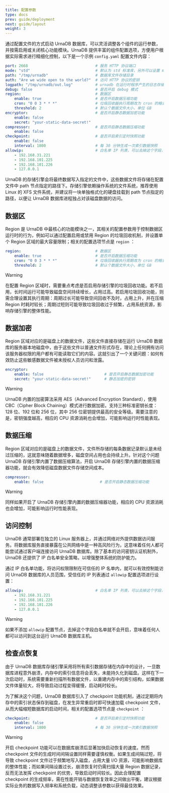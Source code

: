 ```yaml
---
title: 配置参数
type: docs
prev: guide/deployment
next: guide/layout
weight: 3
---
```


通过配置文件的方式启动 UrnaDB 数据库，可以灵活调整各个组件的运行参数，并按需启用或关闭核心功能模块。UrnaDB 提供丰富的组件配置选项，方便用户根据实际需求进行精细化控制，以下是一个示例 `config.yaml` 配置文件内容：


```yaml {filename="config.yaml"}
port: 2668                              # 服务 HTTP 协议端口
mode: "std"                             # 默认为 std 标准库，另外可以设置 mmap 模式（本功能待完善）
path: "/tmp/urnadb"                     # 数据库文件存储目录
auth: "Are we wide open to the world?"  # 访问 HTTP 协议的密钥
logpath: "/tmp/urnadb/out.log"          # urnadb 在运行时程序产生的日志存储文件
debug: false                            # 是否开启 debug 模式
region:                                 # 数据区
    enable: true                        # 是否开启数据压缩功能
    cron: "0 0 3 * * *"                 # 垃圾回收器执行周期改为 cron 的格式
    threshold: 2                        # 默认个数据文件大小，单位 GB
encryptor:                              # 是否开启静态数据加密功能
    enable: false
    secret: "your-static-data-secret!"
compressor:                             # 是否开启静态数据压缩功能
    enable: false
checkpoint:                             # 是否开启索引定时快照功能
    enable: false 
    interval: 1800                      # 每 30 分钟生成一次索引数据快照   
allowip:                                # 白名单 IP 列表，可以去掉这个字段，去掉之后白名单就不会开启
    - 192.168.31.221
    - 192.168.101.225
    - 192.168.101.226
    - 127.0.0.1
```

UrnaDB 的存储引擎会将最终数据写入指定的文件中，这些数据文件将存储在配置文件中 path 节点指定的路径下。存储引擎依赖操作系统的文件系统，推荐使用 Linux 的 XFS 文件系统，并建议将一块单独格式化的硬盘挂载到 path 节点指定的路径，以便让 UrnaDB 数据库进程独占对该磁盘数据的访问。

## 数据区

Region 是 UrnaDB 中最核心的功能模块之一，其相关的配置参数用于控制数据区运行时的行为，例如可以通过配置启用或禁用 Region 的垃圾回收机制，并设置单个 Region 区域的最大容量限制；相关的配置选项节点是 `region` ：

```yaml
region:                                 # 数据区
    enable: true                        # 是否开启数据压缩功能
    cron: "0 0 3 * * *"                 # 垃圾回收器执行周期改为 cron 的格式
    threshold: 2                        # 默认个数据文件大小，单位 GB
```

> [!WARNING]
> 在配置 Region 区域时，需要重点考虑是否启用存储引擎的垃圾回收功能。若不启用，长时间运行可能导致磁盘空间持续增长，占用过高。若启用垃圾回收功能，则需合理设置其执行周期：周期过长可能导致空间回收不及时，占用上升，并在压缩 Region 时耗时较长；周期过短则可能导致垃圾回收过于频繁，占用系统资源，影响存储引擎的整体性能。

## 数据加密

Region 区域对应的是磁盘上的数据文件，这些文件直接存储在运行 UrnaDB 数据库的服务器本地磁盘中，由于这些文件以普通文件形式存在，理论上任何拥有访问该服务器权限的用户都有可能读取它们的内容。这就引出了一个关键问题：如何有效防止这些敏感数据文件被未授权人员访问和泄露。

```yaml
encryptor:                             
    enable: false                           # 是否开启静态数据加密功能
    secret: "your-static-data-secret!"      # 静态加密的密钥
```

> [!WARNING]
> UrnaDB 内置的加密算法采用 AES（Advanced Encryption Standard），使用 CBC（Cipher Block Chaining）模式进行数据加密。支持三种标准密钥长度：128 位、192 位和 256 位，其中 256 位密钥提供最高的安全等级。需要注意的是，密钥强度越高，相应的 CPU 资源消耗也会增加，可能影响运行时性能表现。

## 数据压缩

Region 区域对应的是磁盘上的数据文件，文件所存储的每条数据记录默认是未经过压缩的，这就意味随着数据增多，磁盘空间占用也会持续上升。针对这个问题 UrnaDB 存储引擎内置了数据压缩算法，开启 UrnaDB 存储引擎内置的数据压缩器功能，就会有效降低磁盘数据文件存储空间成本。

```yaml
compressor:                            
    enable: false                         # 是否开启静态数据压缩功能
```

> [!WARNING]
> 同样如果开启了 UrnaDB 存储引擎内置的数据压缩器功能，相应的 CPU 资源消耗也会增加，可能影响运行时性能表现。


## 访问控制

UrnaDB 通常部署在独立的 Linux 服务器上，并通过网络对外提供数据访问服务。将数据库服务直接暴露在公共网络中是一种高风险行为，这意味着任何人都可能尝试通过客户端连接访问 UrnaDB 数据库。除了基本的访问密钥认证机制外，UrnaDB 还提供了 IP 白名单安全策略，以增强整体系统的防护能力。

通过 IP 白名单功能，将访问权限限制在可信任的 IP 名单内，就可以有效控制能访问 UrnaDB 数据库的人员范围，受信任的 IP 列表通过 `allowip` 配置选项进行设置：

```yaml
allowip:                                # 白名单 IP 列表，可以去掉这个字段，去掉之后白名单就不会开启
    - 192.168.31.221
    - 192.168.101.225
    - 192.168.101.226
    - 127.0.0.1
```


> [!WARNING]
> 如果不添加 `allowip` 配置节点，去掉这个字段白名单就不会开启，意味着任何人都可以访问到这台运行 UrnaDB 数据库主机。


## 检查点恢复

由于 UrnaDB 数据库存储引擎采用将所有索引数据存储在内存中的设计，一旦数据库进程意外崩溃，内存中的索引信息将会丢失，未能持久化到磁盘。这样在下一次启动时，系统需要重新扫描所有数据文件，以重建内存中的索引结构，如果数据文件体量较大，将导致启动过程变得缓慢，启动耗时较长。

为了解决这个问题，UrnaDB 数据库引入了 checkpoint 功能机制，通过定期将内存中的索引状态保存到磁盘，在发生异常重启时即可快速加载 checkpoint 文件，从而大幅缩短数据库的启动时间，相关的配置选项节点是 `checkpoint` ：

```yaml
checkpoint:                             # 是否开启索引定时快照功能
    enable: false 
    interval: 1800                      # 每 30 分钟生成一次索引数据快照   
```

> [!WARNING]
> 开启 checkpoint 功能可以在数据库崩溃后显著加快启动恢复的速度。然而 checkpoint 文件的生成时间间隔设置同样需要谨慎权衡。如果生成间隔过短，将导致 checkpoint 文件过于频繁地写入磁盘，占用大量 I/O 资源，可能影响数据库的整体性能；而如果间隔设置过长，崩溃恢复时仍需扫描大量 Region 数据记录，反而无法发挥 checkpoint 的优势，导致启动时间较长。因此合理配置 checkpoint 的生成频率，需在性能开销与数据恢复效率之间做出平衡，建议根据实际业务的数据写入频率和系统负载，动态调整该参数以获得最佳效果。